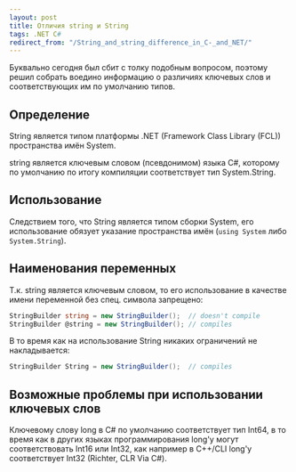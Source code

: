 ```yaml
---
layout: post
title: Отличия string и String
tags: .NET C#
redirect_from: "/String_and_string_difference_in_C-_and_NET/"
---
```


Буквально сегодня был сбит с толку подобным вопросом, поэтому решил собрать воедино информацию о различиях ключевых слов и соответствующих им по умолчанию типов.

## Определение

String является типом платформы .NET (Framework Class Library (FCL)) пространства имён System.

string является ключевым словом (псевдонимом) языка C#, которому по умолчанию по итогу компиляции соответствует тип System.String.

## Использование

Следствием того, что String является типом сборки System, его использование обязует указание пространства имён (`using System` либо `System.String`).

## Наименования переменных

Т.к. string является ключевым словом, то его использование в качестве имени переменной без спец. символа запрещено:

```csharp
StringBuilder string = new StringBuilder();  // doesn't compile 
StringBuilder @string = new StringBuilder(); // compiles 
```

В то время как на использование String никаких ограничений не накладывается:

```csharp
StringBuilder String = new StringBuilder();  // compiles
```

## Возможные проблемы при использовании ключевых слов

Ключевому слову long в C# по умолчанию соответствует тип Int64, в то время как в других языках программирования long'у могут соответствовать Int16 или Int32, как например в C++/CLI long'у соответствует Int32 (Richter, CLR Via C#).